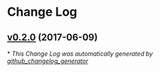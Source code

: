# Change Log

## [v0.2.0](https://github.com/weacast/weacast-client/tree/v0.2.0) (2017-06-09)


\* *This Change Log was automatically generated by [github_changelog_generator](https://github.com/skywinder/Github-Changelog-Generator)*